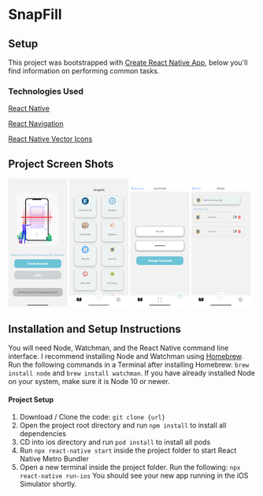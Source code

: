 # SnapFill

## Setup

This project was bootstrapped with [Create React Native App](https://github.com/react-community/create-react-native-app), below you'll find information on performing common tasks.

### Technologies Used

[React Native](https://reactnative.dev)

[React Navigation](https://reactnavigation.org)

[React Native Vector Icons](https://github.com/oblador/react-native-vector-icons)

## Project Screen Shots

![welcome](screenshots/welcome.png)
![scan](screenshots/scan.png)
![signup](screenshots/signup.png)
![details](screenshots/details.png)

## Installation and Setup Instructions

You will need Node, Watchman, and the React Native command line interface. I recommend installing Node and Watchman using [Homebrew](https://brew.sh). Run the following commands in a Terminal after installing Homebrew: `brew install node` and `brew install watchman`. If you have already installed Node on your system, make sure it is Node 10 or newer.

#### Project Setup

1. Download / Clone the code: `git clone {url}`
2. Open the project root directory and run `npm install` to install all dependencies
3. CD into ios directory and run `pod install` to install all pods
4. Run `npx react-native start` inside the project folder to start React Native Metro Bundler
5. Open a new terminal inside the project folder. Run the following: `npx react-native run-ios`
   You should see your new app running in the iOS Simulator shortly.
